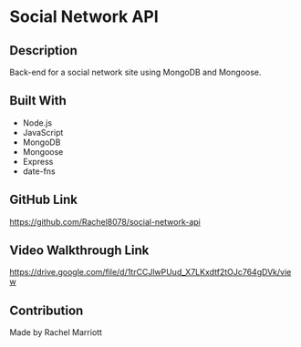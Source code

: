 # Social Network API

## Description
    
Back-end for a social network site using MongoDB and Mongoose.

## Built With
* Node.js
* JavaScript
* MongoDB
* Mongoose
* Express
* date-fns

## GitHub Link
https://github.com/Rachel8078/social-network-api

## Video Walkthrough Link
https://drive.google.com/file/d/1trCCJlwPUud_X7LKxdtf2tOJc764gDVk/view

## Contribution
Made by Rachel Marriott